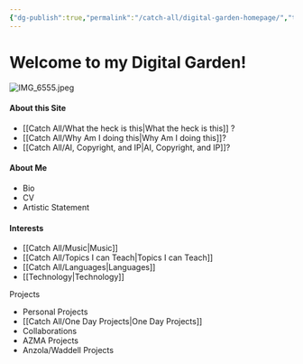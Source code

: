 ```yaml
---
{"dg-publish":true,"permalink":"/catch-all/digital-garden-homepage/","tags":["gardenEntry"],"updated":"2023-12-06T01:14:04.155-07:00"}
---
```


# Welcome to my Digital Garden!
![IMG_6555.jpeg](/img/user/Attachements/IMG_6555.jpeg)

#### About this Site 
- [[Catch All/What the heck is this\|What the heck is this]] ?
- [[Catch All/Why Am I doing this\|Why Am I doing this]]?
-  [[Catch All/AI, Copyright, and IP\|AI, Copyright, and IP]]?
####  About Me
- Bio
- CV
- Artistic Statement

#### Interests
- [[Catch All/Music\|Music]]
- [[Catch All/Topics I can Teach\|Topics I can Teach]]
- [[Catch All/Languages\|Languages]]
- [[Technology\|Technology]]

Projects
- Personal Projects
- [[Catch All/One Day Projects\|One Day Projects]]
- Collaborations
- AZMA Projects
- Anzola/Waddell Projects